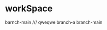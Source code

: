 <!--
 * @Author: your name
 * @Date: 2021-02-07 09:36:08
 * @LastEditTime: 2021-02-07 09:53:14
 * @LastEditors: Please set LastEditors
 * @Description: In User Settings Edit
 * @FilePath: \workSpace\README.md
-->
# workSpace
barnch-main
///
qweqwe
branch-a
branch-main